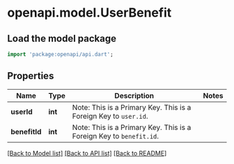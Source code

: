 # openapi.model.UserBenefit

## Load the model package
```dart
import 'package:openapi/api.dart';
```

## Properties
Name | Type | Description | Notes
------------ | ------------- | ------------- | -------------
**userId** | **int** | Note: This is a Primary Key.<pk/> This is a Foreign Key to `user.id`.<fk table='user' column='id'/> | 
**benefitId** | **int** | Note: This is a Primary Key.<pk/> This is a Foreign Key to `benefit.id`.<fk table='benefit' column='id'/> | 

[[Back to Model list]](../README.md#documentation-for-models) [[Back to API list]](../README.md#documentation-for-api-endpoints) [[Back to README]](../README.md)


